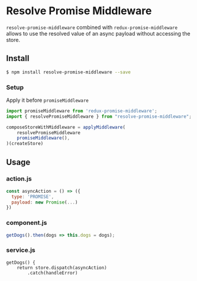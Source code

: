 # Resolve Promise Middleware

`resolve-promise-middleware` combined with `redux-promise-middleware` allows to use the resolved value of an async payload without accessing the store.

## Install
```sh
$ npm install resolve-promise-middleware --save
```

### Setup
Apply it before `promiseMiddleware`

```js
import promiseMiddleware from 'redux-promise-middleware';
import { resolvePromiseMiddleware } from "resolve-promise-middleware";

composeStoreWithMiddleware = applyMiddleware(
    resolvePromiseMiddleware
    promiseMiddleware(),
)(createStore)
```

## Usage

### action.js

```js
const asyncAction = () => ({
  type: 'PROMISE',
  payload: new Promise(...)
})
```

### component.js
```js
getDogs().then(dogs => this.dogs = dogs);
```

### service.js
```
getDogs() {
    return store.dispatch(asyncAction)
        .catch(handleError)
```


